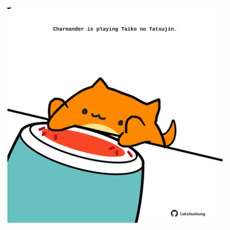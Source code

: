 <!-- built at 18/03/2023, 15:01:03 UTC -->
<p align="center">
  <img width="500" height="500" src="./ReadmeImage.svg">
</p>
